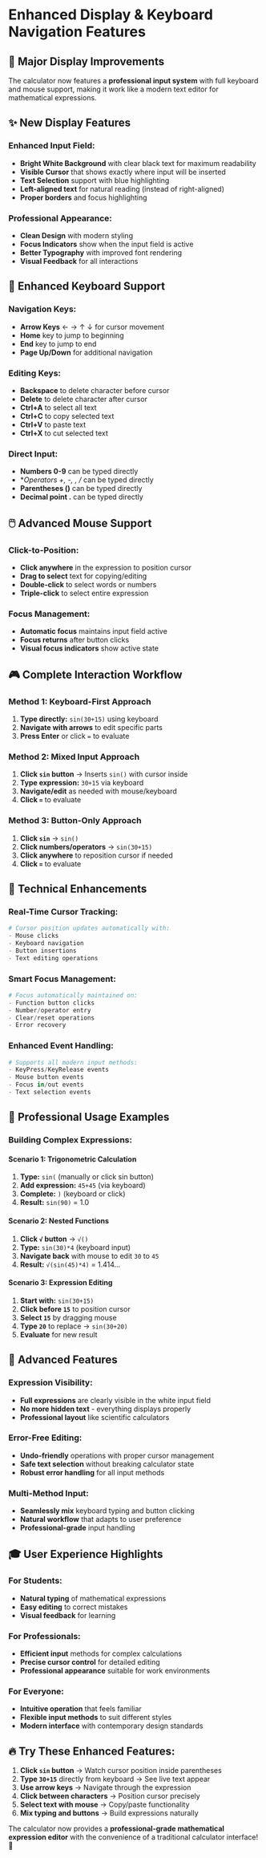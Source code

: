 # Enhanced Display & Keyboard Navigation Features

## 🚀 **Major Display Improvements**

The calculator now features a **professional input system** with full keyboard and mouse support, making it work like a modern text editor for mathematical expressions.

## ✨ **New Display Features**

### **Enhanced Input Field:**
- **Bright White Background** with clear black text for maximum readability
- **Visible Cursor** that shows exactly where input will be inserted
- **Text Selection** support with blue highlighting
- **Left-aligned text** for natural reading (instead of right-aligned)
- **Proper borders** and focus highlighting

### **Professional Appearance:**
- **Clean Design** with modern styling
- **Focus Indicators** show when the input field is active
- **Better Typography** with improved font rendering
- **Visual Feedback** for all interactions

## 🎯 **Enhanced Keyboard Support**

### **Navigation Keys:**
- **Arrow Keys** ← → ↑ ↓ for cursor movement
- **Home** key to jump to beginning
- **End** key to jump to end
- **Page Up/Down** for additional navigation

### **Editing Keys:**
- **Backspace** to delete character before cursor
- **Delete** to delete character after cursor
- **Ctrl+A** to select all text
- **Ctrl+C** to copy selected text
- **Ctrl+V** to paste text
- **Ctrl+X** to cut selected text

### **Direct Input:**
- **Numbers 0-9** can be typed directly
- **Operators +, -, *, /** can be typed directly
- **Parentheses ()** can be typed directly
- **Decimal point .** can be typed directly

## 🖱️ **Advanced Mouse Support**

### **Click-to-Position:**
- **Click anywhere** in the expression to position cursor
- **Drag to select** text for copying/editing
- **Double-click** to select words or numbers
- **Triple-click** to select entire expression

### **Focus Management:**
- **Automatic focus** maintains input field active
- **Focus returns** after button clicks
- **Visual focus indicators** show active state

## 🎮 **Complete Interaction Workflow**

### **Method 1: Keyboard-First Approach**
1. **Type directly:** `sin(30+15)` using keyboard
2. **Navigate with arrows** to edit specific parts
3. **Press Enter** or click `=` to evaluate

### **Method 2: Mixed Input Approach**
1. **Click `sin` button** → Inserts `sin()` with cursor inside
2. **Type expression:** `30+15` via keyboard
3. **Navigate/edit** as needed with mouse/keyboard
4. **Click `=`** to evaluate

### **Method 3: Button-Only Approach**
1. **Click `sin`** → `sin()`
2. **Click numbers/operators** → `sin(30+15)`
3. **Click anywhere** to reposition cursor if needed
4. **Click `=`** to evaluate

## 🔧 **Technical Enhancements**

### **Real-Time Cursor Tracking:**
```python
# Cursor position updates automatically with:
- Mouse clicks
- Keyboard navigation
- Button insertions
- Text editing operations
```

### **Smart Focus Management:**
```python
# Focus automatically maintained on:
- Function button clicks
- Number/operator entry
- Clear/reset operations
- Error recovery
```

### **Enhanced Event Handling:**
```python
# Supports all modern input methods:
- KeyPress/KeyRelease events
- Mouse button events
- Focus in/out events
- Text selection events
```

## 🎯 **Professional Usage Examples**

### **Building Complex Expressions:**

#### **Scenario 1: Trigonometric Calculation**
1. **Type:** `sin(` (manually or click sin button)
2. **Add expression:** `45+45` (via keyboard)
3. **Complete:** `)` (keyboard or click)
4. **Result:** `sin(90)` = 1.0

#### **Scenario 2: Nested Functions**
1. **Click `√` button** → `√()`
2. **Type:** `sin(30)*4` (keyboard input)
3. **Navigate back** with mouse to edit `30` to `45`
4. **Result:** `√(sin(45)*4)` = 1.414...

#### **Scenario 3: Expression Editing**
1. **Start with:** `sin(30+15)`
2. **Click before `15`** to position cursor
3. **Select `15`** by dragging mouse
4. **Type `20`** to replace → `sin(30+20)`
5. **Evaluate** for new result

## 🚀 **Advanced Features**

### **Expression Visibility:**
- **Full expressions** are clearly visible in the white input field
- **No more hidden text** - everything displays properly
- **Professional layout** like scientific calculators

### **Error-Free Editing:**
- **Undo-friendly** operations with proper cursor management
- **Safe text selection** without breaking calculator state
- **Robust error handling** for all input methods

### **Multi-Method Input:**
- **Seamlessly mix** keyboard typing and button clicking
- **Natural workflow** that adapts to user preference
- **Professional-grade** input handling

## 🎓 **User Experience Highlights**

### **For Students:**
- **Natural typing** of mathematical expressions
- **Easy editing** to correct mistakes
- **Visual feedback** for learning

### **For Professionals:**
- **Efficient input** methods for complex calculations
- **Precise cursor control** for detailed editing
- **Professional appearance** suitable for work environments

### **For Everyone:**
- **Intuitive operation** that feels familiar
- **Flexible input methods** to suit different styles
- **Modern interface** with contemporary design standards

## 🔥 **Try These Enhanced Features:**

1. **Click `sin` button** → Watch cursor position inside parentheses
2. **Type `30+15`** directly from keyboard → See live text appear
3. **Use arrow keys** → Navigate through the expression
4. **Click between characters** → Position cursor precisely
5. **Select text with mouse** → Copy/paste functionality
6. **Mix typing and buttons** → Build expressions naturally

The calculator now provides a **professional-grade mathematical expression editor** with the convenience of a traditional calculator interface! 🎯